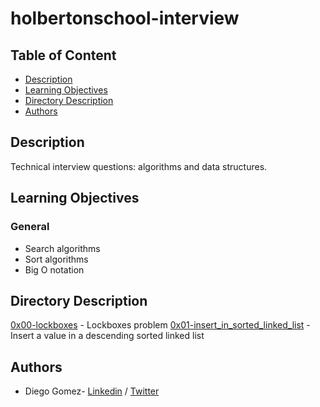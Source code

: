 # holbertonschool-interview

## Table of Content
* [Description](#description)
* [Learning Objectives](#learning-objectives)
* [Directory Description](#directory-description)
* [Authors](#authors)

## Description
Technical interview questions: algorithms and data structures.


## Learning Objectives
### General

- Search algorithms
- Sort algorithms
- Big O notation



## Directory Description

[0x00-lockboxes](0x00-lockboxes) - Lockboxes problem
[0x01-insert_in_sorted_linked_list](0x01-insert_in_sorted_linked_list) - Insert a value in a descending sorted linked list


## Authors
* Diego Gomez- [Linkedin](https://www.linkedin.com/in/diego-g%C3%B3mez-8861b61a1/) / [Twitter](https://twitter.com/dagomez2530)

